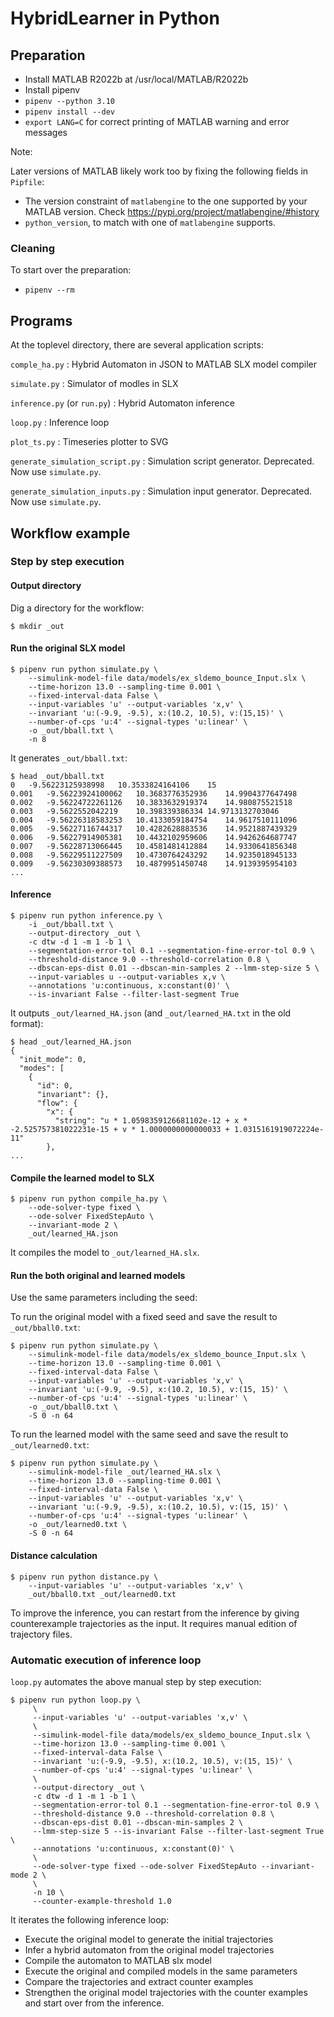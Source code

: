 # HybridLearner in Python

## Preparation

- Install MATLAB R2022b at /usr/local/MATLAB/R2022b
- Install pipenv
- `pipenv --python 3.10`
- `pipenv install --dev`
- `export LANG=C` for correct printing of MATLAB warning and error messages

Note:

Later versions of MATLAB likely work too by fixing the following fields in `Pipfile`:

- The version constraint of `matlabengine` to the one supported by your MATLAB version.
  Check https://pypi.org/project/matlabengine/#history
- `python_version`, to match with one of `matlabengine` supports.

### Cleaning

To start over the preparation:

- `pipenv --rm`

## Programs

At the toplevel directory, there are several application scripts:

`comple_ha.py`
:  Hybrid Automaton in JSON to MATLAB SLX model compiler

`simulate.py`
:  Simulator of modles in SLX

`inference.py` (or `run.py`)
:  Hybrid Automaton inference

`loop.py`
:  Inference loop

`plot_ts.py`
:  Timeseries plotter to SVG

`generate_simulation_script.py`
:  Simulation script generator. Deprecated. Now use `simulate.py`.

`generate_simulation_inputs.py`
:  Simulation input generator.  Deprecated. Now use `simulate.py`.

## Workflow example

### Step by step execution

#### Output directory

Dig a directory for the workflow:

```
$ mkdir _out
```

#### Run the original SLX model

```
$ pipenv run python simulate.py \
    --simulink-model-file data/models/ex_sldemo_bounce_Input.slx \
    --time-horizon 13.0 --sampling-time 0.001 \
    --fixed-interval-data False \
    --input-variables 'u' --output-variables 'x,v' \
    --invariant 'u:(-9.9, -9.5), x:(10.2, 10.5), v:(15,15)' \
    --number-of-cps 'u:4' --signal-types 'u:linear' \
    -o _out/bball.txt \
    -n 8
```

It generates `_out/bball.txt`:

```
$ head _out/bball.txt
0	-9.56223125938998	10.3533824164106	15
0.001	-9.56223924100062	10.3683776352936	14.9904377647498
0.002	-9.56224722261126	10.3833632919374	14.980875521518
0.003	-9.5622552042219	10.398339386334	14.9713132703046
0.004	-9.56226318583253	10.4133059184754	14.9617510111096
0.005	-9.56227116744317	10.4282628883536	14.9521887439329
0.006	-9.56227914905381	10.4432102959606	14.9426264687747
0.007	-9.56228713066445	10.4581481412884	14.9330641856348
0.008	-9.56229511227509	10.4730764243292	14.9235018945133
0.009	-9.56230309388573	10.4879951450748	14.9139395954103
...
```

#### Inference

```
$ pipenv run python inference.py \
    -i _out/bball.txt \
    --output-directory _out \
    -c dtw -d 1 -m 1 -b 1 \
    --segmentation-error-tol 0.1 --segmentation-fine-error-tol 0.9 \
    --threshold-distance 9.0 --threshold-correlation 0.8 \
    --dbscan-eps-dist 0.01 --dbscan-min-samples 2 --lmm-step-size 5 \
    --input-variables u --output-variables x,v \
    --annotations 'u:continuous, x:constant(0)' \
    --is-invariant False --filter-last-segment True
```

It outputs `_out/learned_HA.json` (and `_out/learned_HA.txt` in the old format):

```
$ head _out/learned_HA.json 
{
  "init_mode": 0,
  "modes": [
    {
      "id": 0,
      "invariant": {},
      "flow": {
        "x": {
          "string": "u * 1.0598359126681102e-12 + x * -2.525757381022231e-15 + v * 1.0000000000000033 + 1.0315161919072224e-11"
        },
...
```

#### Compile the learned model to SLX

```
$ pipenv run python compile_ha.py \
    --ode-solver-type fixed \
    --ode-solver FixedStepAuto \
    --invariant-mode 2 \
    _out/learned_HA.json
```

It compiles the model to `_out/learned_HA.slx`.


#### Run the both original and learned models

Use the same parameters including the seed:

To run the original model with a fixed seed and save the result to `_out/bball0.txt`:
```
$ pipenv run python simulate.py \
    --simulink-model-file data/models/ex_sldemo_bounce_Input.slx \
    --time-horizon 13.0 --sampling-time 0.001 \
    --fixed-interval-data False \
    --input-variables 'u' --output-variables 'x,v' \
    --invariant 'u:(-9.9, -9.5), x:(10.2, 10.5), v:(15, 15)' \
    --number-of-cps 'u:4' --signal-types 'u:linear' \
    -o _out/bball0.txt \
    -S 0 -n 64
```

To run the learned model with the same seed and save the result to `_out/learned0.txt`:
```
$ pipenv run python simulate.py \
    --simulink-model-file _out/learned_HA.slx \
    --time-horizon 13.0 --sampling-time 0.001 \
    --fixed-interval-data False \
    --input-variables 'u' --output-variables 'x,v' \
    --invariant 'u:(-9.9, -9.5), x:(10.2, 10.5), v:(15, 15)' \
    --number-of-cps 'u:4' --signal-types 'u:linear' \
    -o _out/learned0.txt \
    -S 0 -n 64
```

#### Distance calculation

```
$ pipenv run python distance.py \
    --input-variables 'u' --output-variables 'x,v' \
    _out/bball0.txt _out/learned0.txt
```

To improve the inference, you can restart from the inference by giving counterexample
trajectories as the input.  It requires manual edition of trajectory files.

### Automatic execution of inference loop

`loop.py` automates the above manual step by step execution:

```
$ pipenv run python loop.py \
     \
     --input-variables 'u' --output-variables 'x,v' \
     \
     --simulink-model-file data/models/ex_sldemo_bounce_Input.slx \
     --time-horizon 13.0 --sampling-time 0.001 \
     --fixed-interval-data False \
     --invariant 'u:(-9.9, -9.5), x:(10.2, 10.5), v:(15, 15)' \
     --number-of-cps 'u:4' --signal-types 'u:linear' \
     \
     --output-directory _out \
     -c dtw -d 1 -m 1 -b 1 \
     --segmentation-error-tol 0.1 --segmentation-fine-error-tol 0.9 \
     --threshold-distance 9.0 --threshold-correlation 0.8 \
     --dbscan-eps-dist 0.01 --dbscan-min-samples 2 \
     --lmm-step-size 5 --is-invariant False --filter-last-segment True \
     --annotations 'u:continuous, x:constant(0)' \
     \
     --ode-solver-type fixed --ode-solver FixedStepAuto --invariant-mode 2 \
     \
     -n 10 \
     --counter-example-threshold 1.0
```

It iterates the following inference loop:

- Execute the original model to generate the initial trajectories
- Infer a hybrid automaton from the original model trajectories
- Compile the automaton to MATLAB slx model
- Execute the original and compiled models in the same parameters
- Compare the trajectories and extract counter examples
- Strengthen the original model trajectories with the counter examples and start over from the inference.

